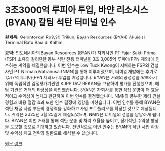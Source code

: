 # 3조3000억 루피아 투입, 바얀 리소시스(BYAN) 칼팀 석탄 터미널 인수

**원제목:** Gelontorkan Rp3,30 Triliun, Bayan Resources (BYAN) Akuisisi Terminal Batu Bara di Kaltim

**요약:** 인도네시아의 Bayan Resources (BYAN)가 자회사인 PT Fajar Sakti Prima (FSP) 소유의 칼리만탄 동부 석탄 전용 터미널을 3조 3,005억 루피아(PPN 제외)에 인수하는 계약을 체결했습니다.  이번 인수는 Low Tuck Kwong이 지배하는 FSP와 건설사인 PT Nirmala Matranusa (NMN)를 통해 이루어졌으며, 터미널 개발에는 추가로 1,517억 루피아(PPN 제외)가 투입될 예정입니다.  BYAN은 거래의 공정성을 확보하기 위해 독립적인 감정평가기관인 KJPP DAZ REKAN을 고용하여 평가를 진행했으며, 해당 기관은 거래의 타당성을 확인했습니다.  BYAN은 자회사를 통한 직접 운영이 더 효율적이고 수익성이 높다고 판단하여 이번 인수를 결정했습니다.  NMN의 풍부한 제티 건설 경험과 비용 절감 효과 또한 인수 결정에 영향을 미쳤습니다.  이번 인수를 통해 BYAN은 석탄 채굴 사업 부문의 경쟁력을 강화하고 사업 포트폴리오를 확장할 것으로 예상됩니다.  계약은 2025년 6월 25일에 체결되었으며,  NMN은 터미널의 건설을 담당하게 됩니다.  BYAN은 이번 거래를 통해 석탄 운송 및 처리 효율을 높이고, 장기적인 수익성 향상을 도모할 것으로 기대하고 있습니다.  전반적으로 이번 인수는 BYAN의 석탄 사업 확장 및 수익성 제고 전략의 일환으로 해석될 수 있습니다.

[원문 링크](https://wartaekonomi.co.id/read575586/gelontorkan-rp330-triliun-bayan-resources-byan-akuisisi-terminal-batu-bara-di-kaltim)
